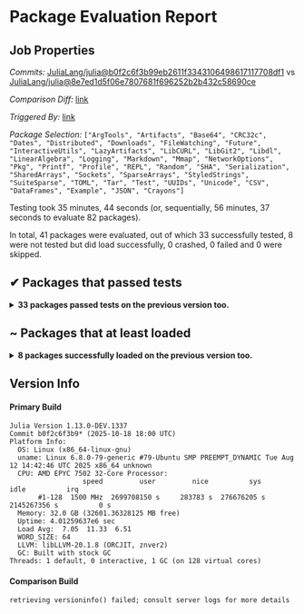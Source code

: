 # Package Evaluation Report

## Job Properties

*Commits:* [JuliaLang/julia@b0f2c6f3b99eb2611f3343106498617117708df1](https://github.com/JuliaLang/julia/commit/b0f2c6f3b99eb2611f3343106498617117708df1) vs [JuliaLang/julia@8e7ed1d5f06e7807681f696252b2b432c58690ce](https://github.com/JuliaLang/julia/commit/8e7ed1d5f06e7807681f696252b2b432c58690ce)

*Comparison Diff:* [link](https://github.com/JuliaLang/julia/compare/8e7ed1d5f06e7807681f696252b2b432c58690ce...b0f2c6f3b99eb2611f3343106498617117708df1)

*Triggered By:* [link](https://github.com/JuliaLang/julia/pull/59543#issuecomment-3418705377)

*Package Selection:* `["ArgTools", "Artifacts", "Base64", "CRC32c", "Dates", "Distributed", "Downloads", "FileWatching", "Future", "InteractiveUtils", "LazyArtifacts", "LibCURL", "LibGit2", "Libdl", "LinearAlgebra", "Logging", "Markdown", "Mmap", "NetworkOptions", "Pkg", "Printf", "Profile", "REPL", "Random", "SHA", "Serialization", "SharedArrays", "Sockets", "SparseArrays", "StyledStrings", "SuiteSparse", "TOML", "Tar", "Test", "UUIDs", "Unicode", "CSV", "DataFrames", "Example", "JSON", "Crayons"]`

Testing took 35 minutes, 44 seconds (or, sequentially, 56 minutes, 37 seconds to evaluate 82 packages).

In total, 41 packages were evaluated, out of which 33 successfully tested, 8 were not tested but did load successfully, 0 crashed, 0 failed and 0 were skipped.


## ✔ Packages that passed tests

<details><summary><strong>33 packages passed tests on the previous version too.</strong></summary>
<p>

<details open><summary>Other: 33 packages</summary>
<p>


| Package | History (9-17 to 10-16) |
| ------- | ------- |
| [Dates v1.11.0](https://s3.amazonaws.com/julialang-reports/nanosoldier/pkgeval/by_hash/b0f2c6f_vs_8e7ed1d/Dates.primary.log) | <span class="history">▇▇▇▇▇▇▇▇▇▇▇▇▇</span> |
| [TOML v1.0.3](https://s3.amazonaws.com/julialang-reports/nanosoldier/pkgeval/by_hash/b0f2c6f_vs_8e7ed1d/TOML.primary.log) | <span class="history">▇▇▇▇▇▇▇▇▇▇▇▇▇</span> |
| [Libdl v1.11.0](https://s3.amazonaws.com/julialang-reports/nanosoldier/pkgeval/by_hash/b0f2c6f_vs_8e7ed1d/Libdl.primary.log) | <span class="history">▇▇▇▇▇▇▇▇▇▇▇▇▇</span> |
| [Random v1.11.0](https://s3.amazonaws.com/julialang-reports/nanosoldier/pkgeval/by_hash/b0f2c6f_vs_8e7ed1d/Random.primary.log) | <span class="history">▇▇▇▇▇▇▇▇▇▇▇▇▇</span> |
| [UUIDs v1.11.0](https://s3.amazonaws.com/julialang-reports/nanosoldier/pkgeval/by_hash/b0f2c6f_vs_8e7ed1d/UUIDs.primary.log) | <span class="history">▇▇▇▇▇▇▇▇▇▇▇▇▇</span> |
| [Test v1.11.0](https://s3.amazonaws.com/julialang-reports/nanosoldier/pkgeval/by_hash/b0f2c6f_vs_8e7ed1d/Test.primary.log) | <span class="history">▅▇▅▅▇▅▅▇▇▇▇▇▇</span> |
| [Printf v1.11.0](https://s3.amazonaws.com/julialang-reports/nanosoldier/pkgeval/by_hash/b0f2c6f_vs_8e7ed1d/Printf.primary.log) | <span class="history">▇▇▇▇▇▇▇▇▇▇▇▇▇</span> |
| [Logging v1.11.0](https://s3.amazonaws.com/julialang-reports/nanosoldier/pkgeval/by_hash/b0f2c6f_vs_8e7ed1d/Logging.primary.log) | <span class="history">▇▇▇▇▇▇▇▇▇▇▇▇▇</span> |
| [Unicode v1.11.0](https://s3.amazonaws.com/julialang-reports/nanosoldier/pkgeval/by_hash/b0f2c6f_vs_8e7ed1d/Unicode.primary.log) | <span class="history">▇▇▇▇▇▇▇▇▇▇▇▇▇</span> |
| [Markdown v1.11.0](https://s3.amazonaws.com/julialang-reports/nanosoldier/pkgeval/by_hash/b0f2c6f_vs_8e7ed1d/Markdown.primary.log) | <span class="history">▇▇▇▇▇▇▇▇▇▇▇▇▇</span> |
| [Mmap v1.11.0](https://s3.amazonaws.com/julialang-reports/nanosoldier/pkgeval/by_hash/b0f2c6f_vs_8e7ed1d/Mmap.primary.log) | <span class="history">▇▇▇▇▇▇▇▇▇▇▇▇▇</span> |
| [Serialization v1.11.0](https://s3.amazonaws.com/julialang-reports/nanosoldier/pkgeval/by_hash/b0f2c6f_vs_8e7ed1d/Serialization.primary.log) | <span class="history">▇▇▇▇▇▇▇▇▇▇▇▇▇</span> |
| [Future v1.11.0](https://s3.amazonaws.com/julialang-reports/nanosoldier/pkgeval/by_hash/b0f2c6f_vs_8e7ed1d/Future.primary.log) | <span class="history">▇▇▇▇▇▇▇▇▇▇▇▇▇</span> |
| [InteractiveUtils v1.11.0](https://s3.amazonaws.com/julialang-reports/nanosoldier/pkgeval/by_hash/b0f2c6f_vs_8e7ed1d/InteractiveUtils.primary.log) | <span class="history">▇▇▇▇▇▇▇▇▇▇▇▇▇</span> |
| [JSON v1.2.0](https://s3.amazonaws.com/julialang-reports/nanosoldier/pkgeval/by_hash/b0f2c6f_vs_8e7ed1d/JSON.primary.log) | <span class="history">▇▇▇▇▇▇▇▇▇▇▇▇▇</span> |
| [SuiteSparse](https://s3.amazonaws.com/julialang-reports/nanosoldier/pkgeval/by_hash/b0f2c6f_vs_8e7ed1d/SuiteSparse.primary.log) | <span class="history">▇▇▇▇▇▇▇▇▇▇▇▇▇</span> |
| [SHA v0.7.0](https://s3.amazonaws.com/julialang-reports/nanosoldier/pkgeval/by_hash/b0f2c6f_vs_8e7ed1d/SHA.primary.log) | <span class="history">▇▇▇▇▇▇▇▇▇▇▇▇▇</span> |
| [LazyArtifacts v1.11.0](https://s3.amazonaws.com/julialang-reports/nanosoldier/pkgeval/by_hash/b0f2c6f_vs_8e7ed1d/LazyArtifacts.primary.log) | <span class="history">▇▇▇▇▇▇▇▇▇▇▇▇▇</span> |
| [NetworkOptions v1.3.0](https://s3.amazonaws.com/julialang-reports/nanosoldier/pkgeval/by_hash/b0f2c6f_vs_8e7ed1d/NetworkOptions.primary.log) | <span class="history">▇▇▇▇▇▇▇▇▇▇▇▇▇</span> |
| [Base64 v1.11.0](https://s3.amazonaws.com/julialang-reports/nanosoldier/pkgeval/by_hash/b0f2c6f_vs_8e7ed1d/Base64.primary.log) | <span class="history">▇▇▇▇▇▇▇▇▇▇▇▇▇</span> |
| [Crayons v4.1.1](https://s3.amazonaws.com/julialang-reports/nanosoldier/pkgeval/by_hash/b0f2c6f_vs_8e7ed1d/Crayons.primary.log) | <span class="history">▇▇▇▇▇▇▇▇▇▇▇▇▇</span> |
| [FileWatching v1.11.0](https://s3.amazonaws.com/julialang-reports/nanosoldier/pkgeval/by_hash/b0f2c6f_vs_8e7ed1d/FileWatching.primary.log) | <span class="history">▇▇▇▇▇▇▇▇▇▇▇▇▇</span> |
| [Sockets v1.11.0](https://s3.amazonaws.com/julialang-reports/nanosoldier/pkgeval/by_hash/b0f2c6f_vs_8e7ed1d/Sockets.primary.log) | <span class="history">▇▇▇▇▇▇▇▇▇▇▇▇▇</span> |
| [ArgTools v1.1.2](https://s3.amazonaws.com/julialang-reports/nanosoldier/pkgeval/by_hash/b0f2c6f_vs_8e7ed1d/ArgTools.primary.log) | <span class="history">▇▇▇▇▇▇▇▇▇▇▇▇▇</span> |
| [LibCURL v0.6.4](https://s3.amazonaws.com/julialang-reports/nanosoldier/pkgeval/by_hash/b0f2c6f_vs_8e7ed1d/LibCURL.primary.log) | <span class="history">▇▇▇▇▇▇▇▇▇▇▇▇▇</span> |
| [SharedArrays v1.11.0](https://s3.amazonaws.com/julialang-reports/nanosoldier/pkgeval/by_hash/b0f2c6f_vs_8e7ed1d/SharedArrays.primary.log) | <span class="history">▇▇▇▇▇▇▇▇▇▇▇▇▇</span> |
| [Downloads v1.7.0](https://s3.amazonaws.com/julialang-reports/nanosoldier/pkgeval/by_hash/b0f2c6f_vs_8e7ed1d/Downloads.primary.log) | <span class="history">▇▇▇▇▇▇▇▇▇▇▇▇▇</span> |
| [Profile v1.11.0](https://s3.amazonaws.com/julialang-reports/nanosoldier/pkgeval/by_hash/b0f2c6f_vs_8e7ed1d/Profile.primary.log) | <span class="history">▇▇▇▇▇▇▇▇▇▇▇▇▇</span> |
| [Tar v1.10.0](https://s3.amazonaws.com/julialang-reports/nanosoldier/pkgeval/by_hash/b0f2c6f_vs_8e7ed1d/Tar.primary.log) | <span class="history">▇▇▇▇▇▇▇▇▇▇▇▇▇</span> |
| [LibGit2 v1.11.0](https://s3.amazonaws.com/julialang-reports/nanosoldier/pkgeval/by_hash/b0f2c6f_vs_8e7ed1d/LibGit2.primary.log) | <span class="history">▇▇▇▇▇▇▇▇▇▇▇▇▇</span> |
| [CRC32c v1.11.0](https://s3.amazonaws.com/julialang-reports/nanosoldier/pkgeval/by_hash/b0f2c6f_vs_8e7ed1d/CRC32c.primary.log) | <span class="history">▇▇▇▇▇▇▇▇▇▇▇▇▇</span> |
| [StyledStrings v1.11.0](https://s3.amazonaws.com/julialang-reports/nanosoldier/pkgeval/by_hash/b0f2c6f_vs_8e7ed1d/StyledStrings.primary.log) | <span class="history">▇▇▇▇▇▇▇▇▇▇▇▇▇</span> |
| [Example v0.5.5](https://s3.amazonaws.com/julialang-reports/nanosoldier/pkgeval/by_hash/b0f2c6f_vs_8e7ed1d/Example.primary.log) | <span class="history">▇▇▇▇▇▇▇▇▇▇▇▇▇</span> |

</p>
</details>


</p>
</details>


## ~ Packages that at least loaded

<details><summary><strong>8 packages successfully loaded on the previous version too.</strong></summary>
<p>

<details open><summary>Other: 8 packages</summary>
<p>


| Package | History (9-17 to 10-16) |
| ------- | ------- |
| [Pkg v1.13.0](https://s3.amazonaws.com/julialang-reports/nanosoldier/pkgeval/by_hash/b0f2c6f_vs_8e7ed1d/Pkg.primary.log) | <span class="history">▅▅▅▅▅▅▅▅▅▅▅▅▅</span> |
| [Artifacts v1.11.0](https://s3.amazonaws.com/julialang-reports/nanosoldier/pkgeval/by_hash/b0f2c6f_vs_8e7ed1d/Artifacts.primary.log) | <span class="history">▅▅▅▅▅▅▅▅▅▅▅▅▅</span> |
| [LinearAlgebra v1.13.0](https://s3.amazonaws.com/julialang-reports/nanosoldier/pkgeval/by_hash/b0f2c6f_vs_8e7ed1d/LinearAlgebra.primary.log) | <span class="history">▅▅▅▅▅▅▅▅▅▅▅▅▅</span> |
| [SparseArrays v1.13.0](https://s3.amazonaws.com/julialang-reports/nanosoldier/pkgeval/by_hash/b0f2c6f_vs_8e7ed1d/SparseArrays.primary.log) | <span class="history">▅▅▅▅▅▅▅▅▅▅▅▅▅</span> |
| [Distributed v1.11.0](https://s3.amazonaws.com/julialang-reports/nanosoldier/pkgeval/by_hash/b0f2c6f_vs_8e7ed1d/Distributed.primary.log) | <span class="history">▅▅▅▅▅▅▅▅▅▅▅▅▅</span> |
| [REPL v1.11.0](https://s3.amazonaws.com/julialang-reports/nanosoldier/pkgeval/by_hash/b0f2c6f_vs_8e7ed1d/REPL.primary.log) | <span class="history">▅▅▅▅▅▅▅▅▅▅▅▅▅</span> |
| [DataFrames v1.8.1](https://s3.amazonaws.com/julialang-reports/nanosoldier/pkgeval/by_hash/b0f2c6f_vs_8e7ed1d/DataFrames.primary.log) | <span class="history">▅▅▅▅▅▅▅▅▅▅▅▅▅</span> |
| [CSV v0.10.15](https://s3.amazonaws.com/julialang-reports/nanosoldier/pkgeval/by_hash/b0f2c6f_vs_8e7ed1d/CSV.primary.log) | <span class="history">▅▅▅▅▅▅▅▅▅▅▅▅▅</span> |

</p>
</details>


</p>
</details>


## Version Info

#### Primary Build

```
Julia Version 1.13.0-DEV.1337
Commit b0f2c6f3b9* (2025-10-18 18:00 UTC)
Platform Info:
  OS: Linux (x86_64-linux-gnu)
  uname: Linux 6.8.0-79-generic #79-Ubuntu SMP PREEMPT_DYNAMIC Tue Aug 12 14:42:46 UTC 2025 x86_64 unknown
  CPU: AMD EPYC 7502 32-Core Processor: 
                  speed         user         nice          sys         idle          irq
       #1-128  1500 MHz  2699708150 s     283783 s  276676205 s  2145267356 s          0 s
  Memory: 32.0 GB (32601.36328125 MB free)
  Uptime: 4.01259637e6 sec
  Load Avg:  7.05  11.33  6.51
  WORD_SIZE: 64
  LLVM: libLLVM-20.1.8 (ORCJIT, znver2)
  GC: Built with stock GC
Threads: 1 default, 0 interactive, 1 GC (on 128 virtual cores)

```

  #### Comparison Build

  ```
retrieving versioninfo() failed; consult server logs for more details
  ```
  <!-- Generated on 2025-10-18T15:18:33.717 -->
